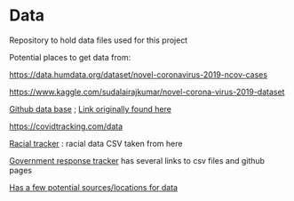 # Data
Repository to hold data files used for this project

Potential places to get data from:

https://data.humdata.org/dataset/novel-coronavirus-2019-ncov-cases

https://www.kaggle.com/sudalairajkumar/novel-corona-virus-2019-dataset

[Github data base](https://github.com/CSSEGISandData/COVID-19) ; [Link originally found here](https://coronavirus.jhu.edu/map.html)

https://covidtracking.com/data

[Racial tracker](https://covidtracking.com/race) : racial data CSV taken from here

[Government response tracker](https://www.bsg.ox.ac.uk/research/research-projects/coronavirus-government-response-tracker) has several links to csv files and github pages

[Has a few potential sources/locations for data](https://guides.ucsf.edu/COVID19/data)

